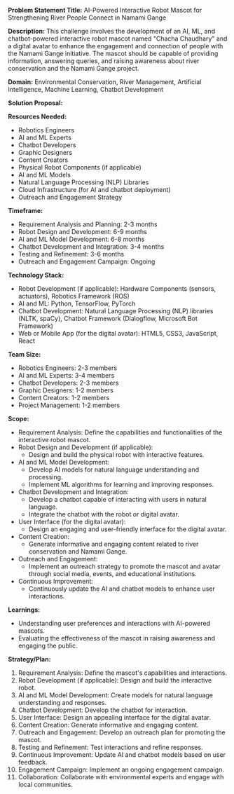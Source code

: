 **Problem Statement Title:** AI-Powered Interactive Robot Mascot for Strengthening River People Connect in Namami Gange

**Description:** This challenge involves the development of an AI, ML, and chatbot-powered interactive robot mascot named "Chacha Chaudhary" and a digital avatar to enhance the engagement and connection of people with the Namami Gange initiative. The mascot should be capable of providing information, answering queries, and raising awareness about river conservation and the Namami Gange project.

**Domain:** Environmental Conservation, River Management, Artificial Intelligence, Machine Learning, Chatbot Development

**Solution Proposal:**

**Resources Needed:**
- Robotics Engineers
- AI and ML Experts
- Chatbot Developers
- Graphic Designers
- Content Creators
- Physical Robot Components (if applicable)
- AI and ML Models
- Natural Language Processing (NLP) Libraries
- Cloud Infrastructure (for AI and chatbot deployment)
- Outreach and Engagement Strategy

**Timeframe:**
- Requirement Analysis and Planning: 2-3 months
- Robot Design and Development: 6-9 months
- AI and ML Model Development: 6-8 months
- Chatbot Development and Integration: 3-4 months
- Testing and Refinement: 3-6 months
- Outreach and Engagement Campaign: Ongoing

**Technology Stack:**
- Robot Development (if applicable): Hardware Components (sensors, actuators), Robotics Framework (ROS)
- AI and ML: Python, TensorFlow, PyTorch
- Chatbot Development: Natural Language Processing (NLP) libraries (NLTK, spaCy), Chatbot Framework (Dialogflow, Microsoft Bot Framework)
- Web or Mobile App (for the digital avatar): HTML5, CSS3, JavaScript, React

**Team Size:**
- Robotics Engineers: 2-3 members
- AI and ML Experts: 3-4 members
- Chatbot Developers: 2-3 members
- Graphic Designers: 1-2 members
- Content Creators: 1-2 members
- Project Management: 1-2 members

**Scope:**
- Requirement Analysis: Define the capabilities and functionalities of the interactive robot mascot.
- Robot Design and Development (if applicable):
  - Design and build the physical robot with interactive features.
- AI and ML Model Development:
  - Develop AI models for natural language understanding and processing.
  - Implement ML algorithms for learning and improving responses.
- Chatbot Development and Integration:
  - Develop a chatbot capable of interacting with users in natural language.
  - Integrate the chatbot with the robot or digital avatar.
- User Interface (for the digital avatar):
  - Design an engaging and user-friendly interface for the digital avatar.
- Content Creation:
  - Generate informative and engaging content related to river conservation and Namami Gange.
- Outreach and Engagement:
  - Implement an outreach strategy to promote the mascot and avatar through social media, events, and educational institutions.
- Continuous Improvement:
  - Continuously update the AI and chatbot models to enhance user interactions.

**Learnings:**
- Understanding user preferences and interactions with AI-powered mascots.
- Evaluating the effectiveness of the mascot in raising awareness and engaging the public.

**Strategy/Plan:**
1. Requirement Analysis: Define the mascot's capabilities and interactions.
2. Robot Development (if applicable): Design and build the interactive robot.
3. AI and ML Model Development: Create models for natural language understanding and responses.
4. Chatbot Development: Develop the chatbot for interaction.
5. User Interface: Design an appealing interface for the digital avatar.
6. Content Creation: Generate informative and engaging content.
7. Outreach and Engagement: Develop an outreach plan for promoting the mascot.
8. Testing and Refinement: Test interactions and refine responses.
9. Continuous Improvement: Update AI and chatbot models based on user feedback.
10. Engagement Campaign: Implement an ongoing engagement campaign.
11. Collaboration: Collaborate with environmental experts and engage with local communities.